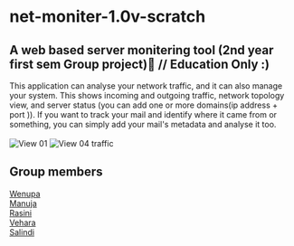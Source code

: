 # net-moniter-1.0v-scratch
A web based server monitering tool (2nd year first sem Group project)🐧
// Education Only :) 
-----------------------------------------------------------------------

This application can analyse your network traffic, and it can also manage your system. This shows incoming and outgoing traffic, network topology view, and server status (you can add one or more domains(ip address + port )). If you want to track your mail and identify where it came from or something, you can simply add your mail's metadata and analyse it too. <br><br>
![View 01](https://i.ibb.co/1Kw3ch3/Fk41-Z-LXw-AEZe3c.jpg)
![View 04 traffic](https://i.ibb.co/mbVY4vK/Fk44-Y6s-WAAEai-At.png)


Group members
--------------
<a href="https://github.com/we19z">Wenupa</a> <br>
<a href="https://github.com/manuja29">Manuja</a> <br>
<a href="">Rasini </a> <br>
  <a href="https://github.com/VeharaW">Vehara </a><br>
  <a href="https://github.com/Salindi">Salindi</a><br>



